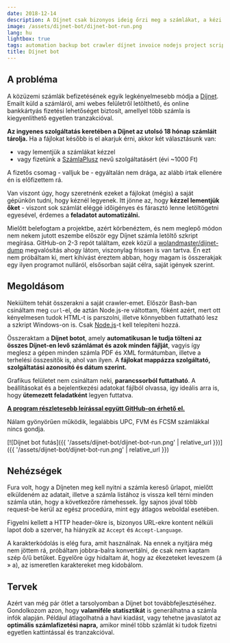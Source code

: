 ```yaml
---
date: 2018-12-14
description: A Díjnet csak bizonyos ideig őrzi meg a számlákat, a kézi lementés pedig fárasztó dolog. Szerencsére a feladat könnyen automatizálható, írtam rá egy szkriptet Node.js-ben. :)
image: /assets/dijnet-bot/dijnet-bot-run.png
lang: hu
lightbox: true
tags: automation backup bot crawler díjnet invoice nodejs project script
title: Díjnet bot
---
```


## A probléma

A közüzemi számlák befizetésének egyik legkényelmesebb módja a [Díjnet](https://www.dijnet.hu/). Emailt küld a számláról, ami webes felületről letölthető, és online bankkártyás fizetési lehetőséget biztosít, amellyel több számla is kiegyenlíthető egyetlen tranzakcióval.

**Az ingyenes szolgáltatás keretében a Díjnet az utolsó 18 hónap számláit tárolja.** Ha a fájlokat később is el akarjuk érni, akkor két választásunk van:

-   vagy lementjük a számlákat kézzel
-   vagy fizetünk a [SzámlaPlusz](https://www.dijnet.hu/ekonto/docs/hu/szamlaplusz_tajekoztato.pdf) nevű szolgáltatásért (évi ~1000 Ft)

A fizetős csomag - valljuk be - egyáltalán nem drága, az alább írtak ellenére én is előfizettem rá.

Van viszont úgy, hogy szeretnénk ezeket a fájlokat (mégis) a saját gépünkön tudni, hogy kéznél legyenek. Itt jönne az, hogy **kézzel lementjük őket** - viszont sok számlát eléggé időigényes és fárasztó lenne letöltögetni egyesével, érdemes a **feladatot automatizálni.**

Mielőtt belefogtam a projektbe, azért körbenéztem, és nem meglepő módon nem nekem jutott eszembe először egy Díjnet számla letöltő szkript megírása. GitHub-on 2-3 repót találtam, ezek közül a [wolandmaster/dijnet-dump](https://github.com/wolandmaster/dijnet-dump) megvalósítás ahogy látom, viszonylag frissen is van tartva. Én ezt nem próbáltam ki, mert kihívást éreztem abban, hogy magam is összerakjak egy ilyen programot nulláról, elsősorban saját célra, saját igények szerint.

## Megoldásom

Nekiültem tehát összerakni a saját crawler-emet. Először Bash-ban csináltam meg `curl`-el, de aztán Node.js-re váltottam, főként azért, mert ott kényelmesen tudok HTML-t is parszolni, illetve könnyebben futtatható lesz a szkript Windows-on is. Csak [Node.js](https://nodejs.org/en/)-t kell telepíteni hozzá.

Összeraktam a **Díjnet botot**, amely **automatikusan le tudja tölteni az összes Díjnet-en levő számlámat és azok minden fájlját**, vagyis így meglesz a gépen minden számla PDF és XML formátumban, illetve a terhelési összesítők is, ahol van ilyen. A **fájlokat mappázza szolgáltató, szolgáltatási azonosító és dátum szerint.**

Grafikus felületet nem csináltam neki, **parancssorból futtatható**. A beállításokat és a bejelentkezési adatokat fájlból olvassa, így ideális arra is, hogy **ütemezett feladatként** legyen futtatva.

**[A program részletesebb leírással együtt GitHub-on érhető el.](https://github.com/juzraai/dijnet-bot/)**

Nálam gyönyörűen működik, legalábbis UPC, FVM és FCSM számlákkal nincs gondja.

[![Díjnet bot futás]({{ '/assets/dijnet-bot/dijnet-bot-run.png' | relative_url }})]({{ '/assets/dijnet-bot/dijnet-bot-run.png' | relative_url }})

## Nehézségek

Fura volt, hogy a Díjneten meg kell nyitni a számla kereső űrlapot, mielőtt elküldeném az adatait, illetve a számla listához is vissza kell térni minden számla után, hogy a következőre rámehessek. Így sajnos jóval több request-be kerül az egész procedúra, mint egy átlagos weboldal esetében.

Figyelni kellett a HTTP header-ökre is, bizonyos URL-ekre kontent nélküli lapot dob a szerver, ha hiányzik az `Accept` és `Accept-Language`.

A karakterkódolás is elég fura, amit használnak. Na ennek a nyitjára még nem jöttem rá, próbáltam jobbra-balra konvertálni, de csak nem kaptam szép ő/ű betűket. Egyelőre úgy hidaltam át, hogy az ékezeteket leveszem (á &raquo; a), az ismeretlen karaktereket meg kidobálom.

## Tervek

Azért van még pár ötlet a tarsolyomban a Díjnet bot továbbfejlesztéséhez. Gondolkozom azon, hogy **valamiféle statisztikát** is generálhatna a számla infók alapján. Például átlagolhatná a havi kiadást, vagy tehetne javaslatot az **optimális számlafizetési napra,** amikor minél több számlát ki tudok fizetni egyetlen kattintással és tranzakcióval.
